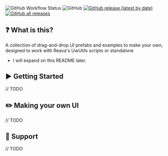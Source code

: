 
<div align=left>
  <img alt="GitHub Workflow Status" src="https://img.shields.io/github/actions/workflow/status/reava/UI-Toolkit/release.yml?style=for-the-badge">
  <img alt="GitHub" src="https://img.shields.io/github/license/Reava/UI-Toolkit?color=blue&style=for-the-badge">
  <a href="https://github.com/Reava/UI-Toolkit/releases/latest/"><img alt="GitHub release (latest by date)" src="https://img.shields.io/github/v/release/reava/UI-Toolkit?logo=unity&style=for-the-badge"></a>
  <a href="https://github.com/Reava/UI-Toolkit/releases/latest/"><img alt="GitHub all releases" src="https://img.shields.io/github/downloads/reava/UI-Toolkit/total?color=blue&style=for-the-badge"></a>
</div>

## ❓ What is this?

A collection of drag-and-drop UI prefabs and examples to make your own, designed to work with Reava's UwUtils scripts or standalone 
* I will expand on this README later.

## ▶ Getting Started

// TODO

## ✏️ Making your own UI

// TODO

## 📃 Support

// TODO
